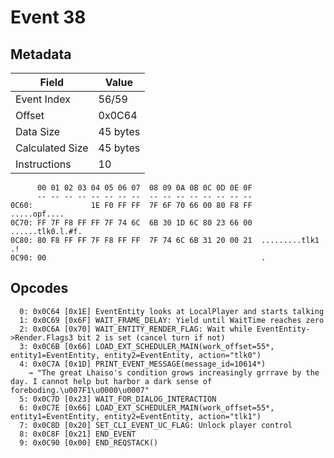 # Event 38

## Metadata

| Field           | Value    |
|-----------------|----------|
| Event Index     | 56/59    |
| Offset          | 0x0C64   |
| Data Size       | 45 bytes |
| Calculated Size | 45 bytes |
| Instructions    | 10       |

```
      00 01 02 03 04 05 06 07  08 09 0A 0B 0C 0D 0E 0F
      -- -- -- -- -- -- -- --  -- -- -- -- -- -- -- --
0C60:             1E F0 FF FF  7F 6F 70 66 00 80 F8 FF      .....opf....
0C70: FF 7F F8 FF FF 7F 74 6C  6B 30 1D 6C 80 23 66 00  ......tlk0.l.#f.
0C80: 80 F8 FF FF 7F F8 FF FF  7F 74 6C 6B 31 20 00 21  .........tlk1 .!
0C90: 00                                                .               
```

## Opcodes

```
  0: 0x0C64 [0x1E] EventEntity looks at LocalPlayer and starts talking
  1: 0x0C69 [0x6F] WAIT_FRAME_DELAY: Yield until WaitTime reaches zero
  2: 0x0C6A [0x70] WAIT_ENTITY_RENDER_FLAG: Wait while EventEntity->Render.Flags3 bit 2 is set (cancel turn if not)
  3: 0x0C6B [0x66] LOAD_EXT_SCHEDULER_MAIN(work_offset=55*, entity1=EventEntity, entity2=EventEntity, action="tlk0")
  4: 0x0C7A [0x1D] PRINT_EVENT_MESSAGE(message_id=10614*)
    → "The great Lhaiso's condition grows increasingly grrrave by the day. I cannot help but harbor a dark sense of foreboding.\u007F1\u0000\u0007"
  5: 0x0C7D [0x23] WAIT_FOR_DIALOG_INTERACTION
  6: 0x0C7E [0x66] LOAD_EXT_SCHEDULER_MAIN(work_offset=55*, entity1=EventEntity, entity2=EventEntity, action="tlk1")
  7: 0x0C8D [0x20] SET_CLI_EVENT_UC_FLAG: Unlock player control
  8: 0x0C8F [0x21] END_EVENT
  9: 0x0C90 [0x00] END_REQSTACK()
```
